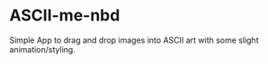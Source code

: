 # ASCII-me-nbd
Simple App to drag and drop images into ASCII art with some slight animation/styling.
